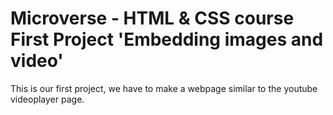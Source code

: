 # Microverse - HTML & CSS course First Project 'Embedding images and video'
This is our first project, we have to make a webpage similar to the youtube videoplayer page.
